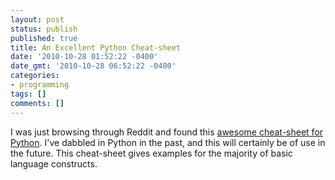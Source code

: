 ```yaml
---
layout: post
status: publish
published: true
title: An Excellent Python Cheat-sheet
date: '2010-10-28 01:52:22 -0400'
date_gmt: '2010-10-28 06:52:22 -0400'
categories:
- programming
tags: []
comments: []
---
```

I was just browsing through Reddit and found this [awesome cheat-sheet for Python](http://i.imgur.com/YQafj.png). I've dabbled in Python in the past, and this will certainly be of use in the future. This cheat-sheet gives examples for the majority of basic language constructs.

